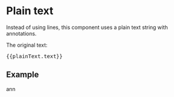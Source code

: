 # Plain text

Instead of using lines, this component uses a plain text string with annotations.

The original text:
<pre>{{plainText.text}}</pre>

## Example

<div id="plain-text-example">ann</div>

<script setup>
//
import { onMounted, onUnmounted, watch, watchEffect } from "vue";
import { AnnotatedText_ } from "@ghentcdh/vue-component-annotated-text";
import { waitUntilElementExists, plainText } from "@demo";
const id = `plain-text-example`;

waitUntilElementExists(id).then((element) => {
console.log('found element', element);
  createAnnotations();
});

const textAnnotation = AnnotatedText_.init({
    actions: {
        create: true, 
        edit: true
    },  
    onEvent: ({ mouseEvent, event, data }) => {
        console.log(mouseEvent, event, data);
    },
});

const createAnnotations = ()=>{
    textAnnotation.setText(plainText.text, false);
    textAnnotation.setAnnotations(plainText.annotations, false);
    textAnnotation.init(id);
}
</script>

